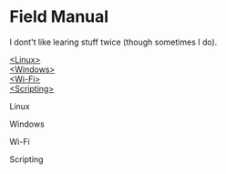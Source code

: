 # Field Manual
I dont't like learing stuff twice (though sometimes I do).

<a href="Linux/Linux.md" title=Linux>\<Linux\><br /></a>
<a href="#Windows">\<Windows\><br /></a>
<a href="#Wi-Fi">\<Wi-Fi\><br /></a>
<a href="#Scripting">\<Scripting\><br /></a>

<p id="Linux">Linux</p>
<p id="Windows">Windows</p>
<p id="Wi-Fi">Wi-Fi</p>
<p id="Scripting">Scripting</p>